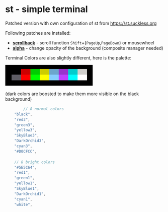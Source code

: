 # st - simple terminal

Patched version with own configuration of st from https://st.suckless.org

Following patches are installed:

* **[scrollback](https://st.suckless.org/patches/scrollback)** - scroll function `Shift`+{`PageUp`,`PageDown`} or mousewheel
* **[alpha](https://st.suckless.org/patches/alpha)** - change opacity of the background (composite manager needed)

Terminal Colors are also slightly different, here is the palette:

![16 Terminal Colors](colors.png)

(dark colors are boosted to make them more visible on the black background)

```c
    	// 8 normal colors 
	"black",
	"red3",
	"green3",
	"yellow3",
	"SkyBlue3",
	"DarkOrchid3",
	"cyan3",
	"#D0CFCC",

	// 8 bright colors
	"#5E5C64",
	"red1",
	"green1",
	"yellow1",
	"SkyBlue1",
	"DarkOrchid1",
	"cyan1",
	"white",
```
